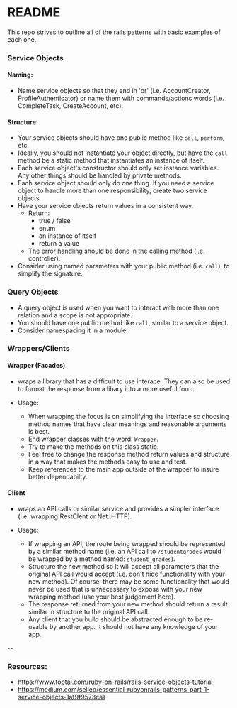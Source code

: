 # README
This repo strives to outline all of the rails patterns with basic examples of each one.

### Service Objects
#### Naming:
* Name service objects so that they end in 'or' (i.e. AccountCreator, ProfileAuthenticator) or name them with commands/actions words (i.e. CompleteTask, CreateAccount, etc).

#### Structure:
* Your service objects should have one public method like `call`, `perform`, etc.
* Ideally, you should not instantiate your object directly, but have the `call` method be a static method that instantiates an instance of itself.
* Each service object's constructor should only set instance variables. Any other things should be handled by private methods.
* Each service object should only do one thing. If you need a service object to handle more than one responsibility, create two service objects.
* Have your service objects return values in a consistent way.
  * Return:
    * true / false
    * enum
    * an instance of itself
    * return a value
  * The error handling should be done in the calling method (i.e. controller).
* Consider using named parameters with your public method (i.e. `call`), to simplify the signature.

### Query Objects
* A query object is used when you want to interact with more than one relation and a scope is not appropriate.
* You should have one public method like `call`, similar to a service object.
* Consider namespacing it in a module.

### Wrappers/Clients

#### Wrapper (Facades)
* wraps a library that has a difficult to use interace. They can also be used to format the response from a libary into a more useful form.

* Usage:
  * When wrapping the focus is on simplifying the interface so choosing method names that have clear meanings and reasonable arguments is best.
  * End wrapper classes with the word: `Wrapper`.
  * Try to make the methods on this class static.
  * Feel free to change the response method return values and structure in a way that makes the methods easy to use and test.
  * Keep references to the main app outside of the wrapper to insure better dependabilty.

#### Client
* wraps an API calls or similar service and provides a simpler interface (i.e. wrapping RestClent or Net::HTTP).

* Usage:
  * If wrapping an API, the route being wrapped should be represented by a similar method name (i.e. an API call to `/studentgrades` would be wrapped by a method named: `student_grades`).
  * Structure the new method so it will accept all parameters that the original API call would accept (i.e. don't hide functionality with your new method). Of course, there may be some functionality that would never be used that is unnecessary to expose with your new wrapping method (use your best judgement here).
  * The response returned from your new method should return a result similar in structure to the original API call.
  * Any client that you build should be abstracted enough to be re-usable by another app. It should not have any knowledge of your app.

--


### Resources:
* https://www.toptal.com/ruby-on-rails/rails-service-objects-tutorial
* https://medium.com/selleo/essential-rubyonrails-patterns-part-1-service-objects-1af9f9573ca1